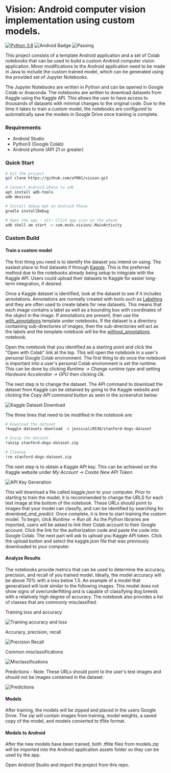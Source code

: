 # Vision: Android computer vision implementation using custom models. 
[![Python 3.8](https://img.shields.io/badge/python-3.8-blue.svg)](https://www.python.org/downloads/release/python-360/)
![Android Badge](https://img.shields.io/badge/Android%20API-29-blue)
![Passing](https://img.shields.io/badge/build-passing-green)

This project consists of a template Android application and a set of Colab notebooks that can be used to build a custom Android computer vision application. Minor modifications to the Android application need to be made in Java to include the custom trained model, which can be generated using the provided set of Jupyter Notebooks. 

The Jupyter Notebooks are written in Python and can be opened in Google Colab or Anaconda. The notebooks are written to download datasets from Kaggle using the Kaggle API. This allows the user to have access to thousands of datasets with minimal changes to the original code. Due to the time it takes to train a custom model, the notebooks are configured to automatically save the models in Google Drive once training is complete. 

### Requirements
* Android Studio
* Python3 (Google Colab)
* Android phone (API 21 or greater)

### Quick Start

```bash
# Git the project
git clone https://github.com/af001/vision.git

# Connect Android phone to adb
apt install adb-tools
adb devices

# Install debug Apk on Android Phone
gradle installDebug

# Open the app - alt: Click app icon on the phone
adb shell am start -n com.msds.vision/.MainActivity
````

### Custom Build

#### Train a custom model
The first thing you need is to identify the dataset you intend on using. The easiest place to find datasets if through [Kaggle](https://www.kaggle.com). This is the preferred method due to the notebooks already being setup to integrate with the Kaggle API. Users could upload their datasets to Kaggle for easier long-term integration, if desired. 

Once a Kaggle dataset is identified, look at the dataset to see if it includes annotations. Annotations are normally created with tools such as [LabelImg](https://github.com/tzutalin/labelImg) and they are often used to create labels for new datasets. This means that each image contains a label as well as a bounding box with coordinates of the object in the image. If annotations are present, then use the [with_annotations](https://github.com/af001/vision/blob/master/notebooks/wit_annotations_dog-breeds.ipynb) template under notebooks. If the dataset is a directory containing sub-directories of images, then the sub-directories will act as the labels and the template notebook will be the [without_annotations](https://github.com/af001/vision/blob/master/notebooks/without_annotations_bird-species.ipynb) notebook. 

Open the notebook that you identified as a starting point and click the "Open with Colab" link at the top. This will open the notebook in a user's personal Google Colab environment. The first thing to do once the notebook is important into a user's personal Colab environment is set the runtime. This can be done by clicking *Runtime -> Change runtime type* and setting *Hardware Accelerator -> GPU* then clicking *Ok.*

The next step is to change the dataset. The API command to download the dataset from Kaggle can be obtained by going to the Kaggle website and clicking the *Copy API command* button as seen in the screenshot below:

![Kaggle Dataset Download](https://i.ibb.co/hBRBrR0/Screen-Shot-2020-05-27-at-11-27-36-AM.png)

The three lines that need to be modified in the notebook are:
```bash
# Download the dataset
!kaggle datasets download -d jessicali9530/stanford-dogs-dataset

# Unzip the dataset
!unzip stanford-dogs-dataset.zip

# Cleanup
!rm stanford-dogs-dataset.zip
```
The next step is to obtain a Kaggle API key. This can be achieved on the Kaggle website under *My Account -> Create New API Token.*

![API Key Generation](https://i.ibb.co/1zd4qVK/Screen-Shot-2020-05-27-at-11-43-45-AM.png)

This will download a file called *kaggle.json* to your computer. Prior to starting to train the model, it is recommended to change the URLS for each test image at the bottom of the notebook. These URLs should point to images that your model can classify, and can be identified by searching for *download_and_predict.* Once complete, it is time to start training the custom model. To begin, click *Runtime -> Run all.* As the Python libraries are imported, users will be asked to link their Colab account to their Google account. Click the link for the authorization code and paste the code into Google Colab. The next part will ask to upload you Kaggle API token. Click the upload button and select the kaggle.json file that was previously downloaded to your computer. 

#### Analyze Results
The notebooks provide metrics that can be used to determine the accuracy, precision, and recall of you trained model. Ideally, the model accuracy will be above 70% with a loss below 1.5. An example of a model that generalized will look similar to the following images. This model does not show signs of over/underfitting and is capable of classifying dog breeds with a relatively high degree of accuracy. The notebook also provides a list of classes that are commonly misclassified.

Training loss and accuracy

![Training accuracy and loss](https://i.ibb.co/0jKhdf4/training.png)

Accuracy, precision, recall

![Precision Recall](https://i.ibb.co/h2QQvw4/Screen-Shot-2020-05-27-at-11-58-32-AM.png)

Common misclassifications

![Misclassifications](https://i.ibb.co/fC2Dfd9/Screen-Shot-2020-05-27-at-11-58-51-AM.png)

Predictions - Note: These URLs should point to the user's test images and should not be images contained in the dataset. 

![Predictions](https://i.ibb.co/p0FG2PT/Screen-Shot-2020-05-27-at-11-59-04-AM.png)

#### Models
After training, the models will be zipped and placed in the users Google Drive. The zip will contain images from training, model weights, a saved copy of the model, and models converted to tflite format. 

#### Models to Android
After the new models have been trained, both .tflite files from models.zip will be imported into the Android application assets folder so they can be used by the app. 

Open Android Studio and import the project from this repo. 

